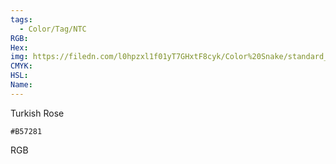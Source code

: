 ```yaml
---
tags:
  - Color/Tag/NTC
RGB:
Hex:
img: https://filedn.com/l0hpzxl1f01yT7GHxtF8cyk/Color%20Snake/standard_csv_to_svg/B57281.svg
CMYK:
HSL:
Name:
---
```

Turkish Rose
```palette
#B57281
```
RGB
